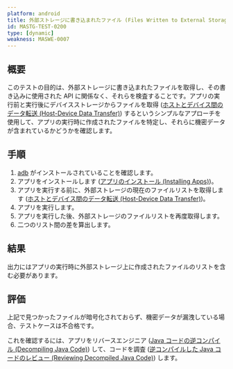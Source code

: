 ```yaml
---
platform: android
title: 外部ストレージに書き込まれたファイル (Files Written to External Storage)
id: MASTG-TEST-0200
type: [dynamic]
weakness: MASWE-0007
---
```


## 概要

このテストの目的は、外部ストレージに書き込まれたファイルを取得し、その書き込みに使用された API に関係なく、それらを検査することです。アプリの実行前と実行後にデバイスストレージからファイルを取得 ([ホストとデバイス間のデータ転送 (Host-Device Data Transfer)](../../../techniques/android/MASTG-TECH-0002.md)) するというシンプルなアプローチを使用して、アプリの実行時に作成されたファイルを特定し、それらに機密データが含まれているかどうかを確認します。

## 手順

1. [adb](../../../tools/android/MASTG-TOOL-0004.md) がインストールされていることを確認します。
2. アプリをインストールします ([アプリのインストール (Installing Apps)](../../../techniques/android/MASTG-TECH-0005.md))。
3. アプリを実行する前に、外部ストレージの現在のファイルリストを取得します ([ホストとデバイス間のデータ転送 (Host-Device Data Transfer)](../../../techniques/android/MASTG-TECH-0002.md))。
4. アプリを実行します。
5. アプリを実行した後、外部ストレージのファイルリストを再度取得します。
6. 二つのリスト間の差を算出します。

## 結果

出力にはアプリの実行時に外部ストレージ上に作成されたファイルのリストを含む必要があります。

## 評価

上記で見つかったファイルが暗号化されておらず、機密データが漏洩している場合、テストケースは不合格です。

これを確認するには、アプリをリバースエンジニア ([Java コードの逆コンパイル (Decompiling Java Code)](../../../techniques/android/MASTG-TECH-0017.md)) して、コードを調査 ([逆コンパイルした Java コードのレビュー (Reviewing Decompiled Java Code)](../../../techniques/android/MASTG-TECH-0023.md)) します。
